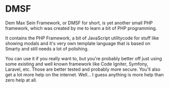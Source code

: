 # DMSF
Dem Max Sein Framework, or DMSF for short, is yet another small PHP framework, which was created by me to learn a bit of PHP programming.

It contains the PHP Framework, a bit of JavaScript utilitycode for stuff like showing modals and it's very own template language that is based on Smarty and still needs a lot of polishing.

You can use it if you really want to, but you're probably better off just using some existing and well known framework like Code Igniter, Symfony, Laravel, etc.
Those are better tested and probably more secure. You'll also get a lot more help on the internet. Well... I guess anything is more help than zero help at all.
